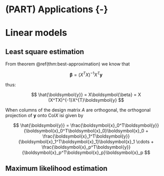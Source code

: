 
# (PART) Applications {-}

# Linear models

## Least square estimation 

From theorem \@ref(thm:best-approximation) we know that 






$$
\boldsymbol{\beta} = (X^TX)^{-1}X^T\boldsymbol{y}
$$

thus: 

$$
\hat{\boldsymbol{y}} = X\boldsymbol{\beta} = X (X^TX)^{-1}X^{T}\boldsymbol{y}
$$

When columns of the design matrix $A$ are orthogonal, the orthogonal projection of $\boldsymbol{y}$ onto Col$X$ isi given by 

$$
\hat{\boldsymbol{y}} = \frac{\boldsymbol{x}_0^T\boldsymbol{y}}{\boldsymbol{x}_0^T\boldsymbol{x}_0}\boldsymbol{x}_0 + 
\frac{\boldsymbol{x}_1^T\boldsymbol{y}}{\boldsymbol{x}_1^T\boldsymbol{x}_1}\boldsymbol{x}_1
\cdots +
\frac{\boldsymbol{x}_p^T\boldsymbol{y}}{\boldsymbol{x}_p^T\boldsymbol{x}_p}\boldsymbol{x}_p
$$

## Maximum likelihood estimation
